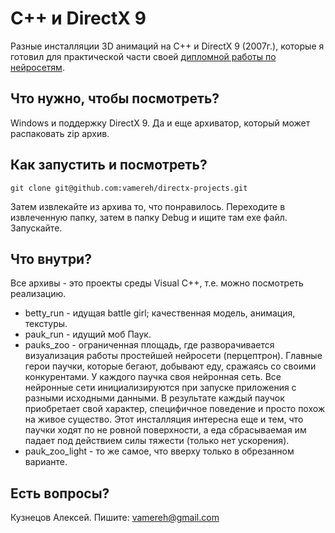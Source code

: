 C++ и DirectX 9
================

Разные инсталляции 3D анимаций на C++ и DirectX 9 (2007г.), которые я готовил для практической части своей [дипломной работы по нейросетям](https://github.com/vamereh/neural-network).

## Что нужно, чтобы посмотреть?

Windows и поддержку DirectX 9. Да и еще архиватор, который может распаковать zip архив.

## Как запустить и посмотреть?

```shell
git clone git@github.com:vamereh/directx-projects.git
```
Затем извлекайте из архива то, что понравилось. Переходите в извлеченную папку, затем в папку Debug и ищите там exe файл. Запускайте.

## Что внутри?

Все архивы - это проекты среды Visual С++, т.е. можно посмотреть реализацию.

* betty_run - идущая battle girl; качественная модель, анимация, текстуры.
* pauk_run - идущий моб Паук.
* pauks_zoo - ограниченная площадь, где разворачивается визуализация работы простейшей нейросети (перцептрон). Главные герои паучки, которые бегают, добывают еду, сражаясь со своими конкурентами. У каждого паучка своя нейронная сеть. Все нейронные сети инициализируются при запуске приложения с разными исходными данными. В результате каждый паучок приобретает свой характер, специфичное поведение и просто похож на живое существо. Этот инсталляция интересна еще и тем, что паучки ходят по не ровной поверхности, а еда сбрасываемая им падает под действием силы тяжести (только нет ускорения).
* pauk_zoo_light - то же самое, что вверху только в обрезанном варианте.

## Есть вопросы?

Кузнецов Алексей.
Пишите: vamereh@gmail.com
